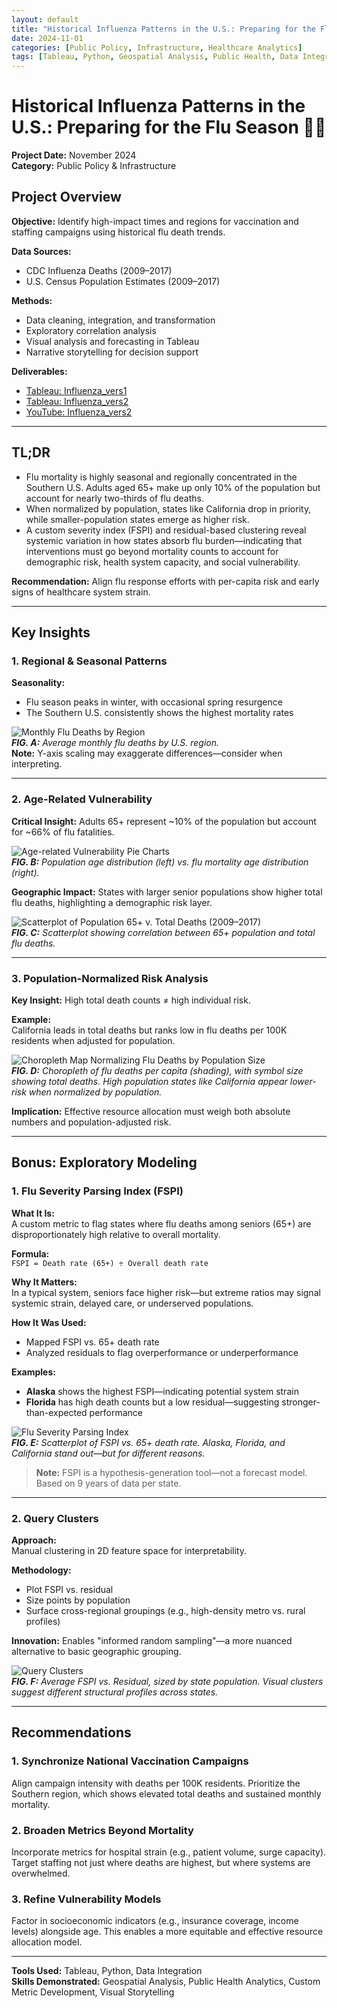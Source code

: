 ```yaml
---
layout: default
title: "Historical Influenza Patterns in the U.S.: Preparing for the Flu Season"
date: 2024-11-01
categories: [Public Policy, Infrastructure, Healthcare Analytics]
tags: [Tableau, Python, Geospatial Analysis, Public Health, Data Integration]
---
```


# Historical Influenza Patterns in the U.S.: Preparing for the Flu Season 💉🏥

**Project Date:** November 2024  
**Category:** Public Policy & Infrastructure  

## Project Overview

**Objective:** Identify high-impact times and regions for vaccination and staffing campaigns using historical flu death trends.

**Data Sources:**  
- CDC Influenza Deaths (2009–2017)  
- U.S. Census Population Estimates (2009–2017)

**Methods:**  
- Data cleaning, integration, and transformation  
- Exploratory correlation analysis  
- Visual analysis and forecasting in Tableau  
- Narrative storytelling for decision support  

**Deliverables:**  
- [Tableau: Influenza_vers1](link-placeholder)  
- [Tableau: Influenza_vers2](link-placeholder)  
- [YouTube: Influenza_vers2](link-placeholder)

---

## TL;DR

- Flu mortality is highly seasonal and regionally concentrated in the Southern U.S. Adults aged 65+ make up only 10% of the population but account for nearly two-thirds of flu deaths.  
- When normalized by population, states like California drop in priority, while smaller-population states emerge as higher risk.  
- A custom severity index (FSPI) and residual-based clustering reveal systemic variation in how states absorb flu burden—indicating that interventions must go beyond mortality counts to account for demographic risk, health system capacity, and social vulnerability.

**Recommendation:** Align flu response efforts with per-capita risk and early signs of healthcare system strain.

---

## Key Insights

### 1. Regional & Seasonal Patterns

**Seasonality:**  
- Flu season peaks in winter, with occasional spring resurgence  
- The Southern U.S. consistently shows the highest mortality rates

![Monthly Flu Deaths by Region](assets/img/monthly_flu_deaths_region.png)  
***FIG. A:*** *Average monthly flu deaths by U.S. region.*  
**Note:** Y-axis scaling may exaggerate differences—consider when interpreting.

---

### 2. Age-Related Vulnerability

**Critical Insight:** Adults 65+ represent ~10% of the population but account for ~66% of flu fatalities.

![Age-related Vulnerability Pie Charts](assets/img/pie_chart_age_vulnerability.png)  
***FIG. B:*** *Population age distribution (left) vs. flu mortality age distribution (right).*

**Geographic Impact:** States with larger senior populations show higher total flu deaths, highlighting a demographic risk layer.

![Scatterplot of Population 65+ v. Total Deaths (2009–2017)](assets/img/scatterplot_age_vulnerability.png)  
***FIG. C:*** *Scatterplot showing correlation between 65+ population and total flu deaths.*

---

### 3. Population-Normalized Risk Analysis

**Key Insight:** High total death counts ≠ high individual risk.

**Example:**  
California leads in total deaths but ranks low in flu deaths per 100K residents when adjusted for population.

![Choropleth Map Normalizing Flu Deaths by Population Size](assets/img/choropleth_map_normalize_flu_deaths.png)  
***FIG. D:*** *Choropleth of flu deaths per capita (shading), with symbol size showing total deaths. High population states like California appear lower-risk when normalized by population.*

**Implication:** Effective resource allocation must weigh both absolute numbers and population-adjusted risk.

---

## Bonus: Exploratory Modeling

### 1. Flu Severity Parsing Index (FSPI)

**What It Is:**  
A custom metric to flag states where flu deaths among seniors (65+) are disproportionately high relative to overall mortality.

**Formula:**  
`FSPI = Death rate (65+) ÷ Overall death rate`

**Why It Matters:**  
In a typical system, seniors face higher risk—but extreme ratios may signal systemic strain, delayed care, or underserved populations.

**How It Was Used:**
- Mapped FSPI vs. 65+ death rate
- Analyzed residuals to flag overperformance or underperformance

**Examples:**
- **Alaska** shows the highest FSPI—indicating potential system strain  
- **Florida** has high death counts but a low residual—suggesting stronger-than-expected performance

![Flu Severity Parsing Index](assets/img/fspi.png)  
***FIG. E:*** *Scatterplot of FSPI vs. 65+ death rate. Alaska, Florida, and California stand out—but for different reasons.*  

> **Note:** FSPI is a hypothesis-generation tool—not a forecast model. Based on 9 years of data per state.

---

### 2. Query Clusters

**Approach:**  
Manual clustering in 2D feature space for interpretability.

**Methodology:**  
- Plot FSPI vs. residual  
- Size points by population  
- Surface cross-regional groupings (e.g., high-density metro vs. rural profiles)

**Innovation:** Enables "informed random sampling"—a more nuanced alternative to basic geographic grouping.

![Query Clusters](assets/img/query_clusters.png)  
***FIG. F:*** *Average FSPI vs. Residual, sized by state population. Visual clusters suggest different structural profiles across states.*

---

## Recommendations

### 1. Synchronize National Vaccination Campaigns  
Align campaign intensity with deaths per 100K residents. Prioritize the Southern region, which shows elevated total deaths and sustained monthly mortality.

### 2. Broaden Metrics Beyond Mortality  
Incorporate metrics for hospital strain (e.g., patient volume, surge capacity). Target staffing not just where deaths are highest, but where systems are overwhelmed.

### 3. Refine Vulnerability Models  
Factor in socioeconomic indicators (e.g., insurance coverage, income levels) alongside age. This enables a more equitable and effective resource allocation model.

---

**Tools Used:** Tableau, Python, Data Integration  
**Skills Demonstrated:** Geospatial Analysis, Public Health Analytics, Custom Metric Development, Visual Storytelling
